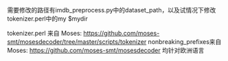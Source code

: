 需要修改的路径有imdb_preprocess.py中的dataset_path，以及试情况下修改tokenizer.perl中的my $mydir

tokenizer.perl 来自 Moses: https://github.com/moses-smt/mosesdecoder/tree/master/scripts/tokenizer
nonbreaking_prefixes来自Moses: https://github.com/moses-smt/mosesdecoder
均针对欧洲语言
